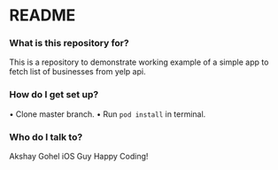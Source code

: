# README #

### What is this repository for? ###

This is a repository to demonstrate working example of a simple app to fetch list of businesses from yelp api.


### How do I get set up? ###

• Clone master branch.
• Run `pod install` in terminal.

### Who do I talk to? ###
Akshay Gohel
iOS Guy
Happy Coding!
